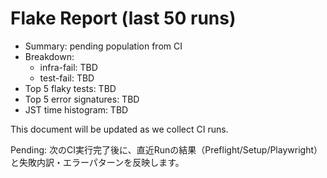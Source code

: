 # Flake Report (last 50 runs)

- Summary: pending population from CI
- Breakdown:
  - infra-fail: TBD
  - test-fail: TBD
- Top 5 flaky tests: TBD
- Top 5 error signatures: TBD
- JST time histogram: TBD

This document will be updated as we collect CI runs.


Pending: 次のCI実行完了後に、直近Runの結果（Preflight/Setup/Playwright）と失敗内訳・エラーパターンを反映します。
